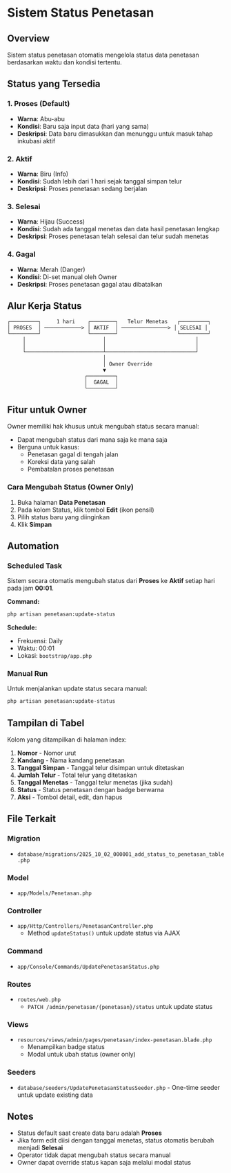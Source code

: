 # Sistem Status Penetasan

## Overview
Sistem status penetasan otomatis mengelola status data penetasan berdasarkan waktu dan kondisi tertentu.

## Status yang Tersedia

### 1. **Proses** (Default)
- **Warna**: Abu-abu
- **Kondisi**: Baru saja input data (hari yang sama)
- **Deskripsi**: Data baru dimasukkan dan menunggu untuk masuk tahap inkubasi aktif

### 2. **Aktif**
- **Warna**: Biru (Info)
- **Kondisi**: Sudah lebih dari 1 hari sejak tanggal simpan telur
- **Deskripsi**: Proses penetasan sedang berjalan

### 3. **Selesai**
- **Warna**: Hijau (Success)
- **Kondisi**: Sudah ada tanggal menetas dan data hasil penetasan lengkap
- **Deskripsi**: Proses penetasan telah selesai dan telur sudah menetas

### 4. **Gagal**
- **Warna**: Merah (Danger)
- **Kondisi**: Di-set manual oleh Owner
- **Deskripsi**: Proses penetasan gagal atau dibatalkan

## Alur Kerja Status

```
┌─────────┐     1 hari    ┌────────┐   Telur Menetas   ┌─────────┐
│ PROSES  │ ────────────> │ AKTIF  │ ───────────────> │ SELESAI │
└─────────┘               └────────┘                   └─────────┘
     │                         │                             │
     │                         │                             │
     └─────────────────────────┴─────────────────────────────┘
                               │
                               │ Owner Override
                               ▼
                         ┌─────────┐
                         │  GAGAL  │
                         └─────────┘
```

## Fitur untuk Owner

Owner memiliki hak khusus untuk mengubah status secara manual:
- Dapat mengubah status dari mana saja ke mana saja
- Berguna untuk kasus:
  - Penetasan gagal di tengah jalan
  - Koreksi data yang salah
  - Pembatalan proses penetasan

### Cara Mengubah Status (Owner Only)
1. Buka halaman **Data Penetasan**
2. Pada kolom Status, klik tombol **Edit** (ikon pensil)
3. Pilih status baru yang diinginkan
4. Klik **Simpan**

## Automation

### Scheduled Task
Sistem secara otomatis mengubah status dari **Proses** ke **Aktif** setiap hari pada jam **00:01**.

**Command:**
```bash
php artisan penetasan:update-status
```

**Schedule:**
- Frekuensi: Daily
- Waktu: 00:01
- Lokasi: `bootstrap/app.php`

### Manual Run
Untuk menjalankan update status secara manual:
```bash
php artisan penetasan:update-status
```

## Tampilan di Tabel

Kolom yang ditampilkan di halaman index:
1. **Nomor** - Nomor urut
2. **Kandang** - Nama kandang penetasan
3. **Tanggal Simpan** - Tanggal telur disimpan untuk ditetaskan
4. **Jumlah Telur** - Total telur yang ditetaskan
5. **Tanggal Menetas** - Tanggal telur menetas (jika sudah)
6. **Status** - Status penetasan dengan badge berwarna
7. **Aksi** - Tombol detail, edit, dan hapus

## File Terkait

### Migration
- `database/migrations/2025_10_02_000001_add_status_to_penetasan_table.php`

### Model
- `app/Models/Penetasan.php`

### Controller
- `app/Http/Controllers/PenetasanController.php`
  - Method `updateStatus()` untuk update status via AJAX

### Command
- `app/Console/Commands/UpdatePenetasanStatus.php`

### Routes
- `routes/web.php`
  - `PATCH /admin/penetasan/{penetasan}/status` untuk update status

### Views
- `resources/views/admin/pages/penetasan/index-penetasan.blade.php`
  - Menampilkan badge status
  - Modal untuk ubah status (owner only)

### Seeders
- `database/seeders/UpdatePenetasanStatusSeeder.php` - One-time seeder untuk update existing data

## Notes

- Status default saat create data baru adalah **Proses**
- Jika form edit diisi dengan tanggal menetas, status otomatis berubah menjadi **Selesai**
- Operator tidak dapat mengubah status secara manual
- Owner dapat override status kapan saja melalui modal status

